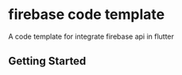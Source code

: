 # firebase code template

A code template for integrate firebase api in flutter

## Getting Started

